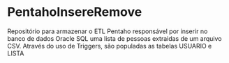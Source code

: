 # PentahoInsereRemove
Repositório para armazenar o ETL Pentaho responsável por inserir no banco de dados Oracle SQL uma lista de pessoas extraidas de um arquivo CSV. Através do uso de Triggers, são populadas as tabelas USUARIO e LISTA
